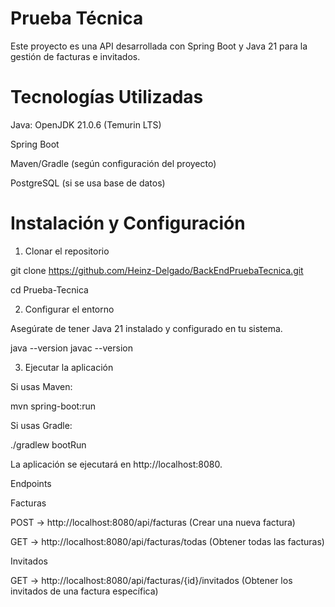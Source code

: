 # Prueba Técnica

Este proyecto es una API desarrollada con Spring Boot y Java 21 para la gestión de facturas e invitados.

# Tecnologías Utilizadas

Java: OpenJDK 21.0.6 (Temurin LTS)

Spring Boot

Maven/Gradle (según configuración del proyecto)

PostgreSQL (si se usa base de datos)

# Instalación y Configuración

1. Clonar el repositorio

 git clone https://github.com/Heinz-Delgado/BackEndPruebaTecnica.git
 
 cd Prueba-Tecnica

2. Configurar el entorno

Asegúrate de tener Java 21 instalado y configurado en tu sistema.

 java --version
 javac --version

3. Ejecutar la aplicación

Si usas Maven:

 mvn spring-boot:run

Si usas Gradle:

 ./gradlew bootRun

La aplicación se ejecutará en http://localhost:8080.

Endpoints

Facturas

POST → http://localhost:8080/api/facturas (Crear una nueva factura)

GET → http://localhost:8080/api/facturas/todas (Obtener todas las facturas)

Invitados

GET → http://localhost:8080/api/facturas/{id}/invitados (Obtener los invitados de una factura específica)
